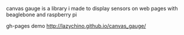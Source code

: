 canvas gauge is a library i made to display sensors on web pages with beaglebone and raspberry pi

gh-pages demo <a href="http://lazychino.github.io/canvas_gauge/">http://lazychino.github.io/canvas_gauge/<a/>
